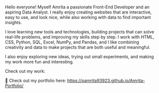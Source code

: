 Hello everyone! Myself Amrita a passionate Front-End Developer and an aspiring Data Analyst. I really enjoy creating websites that are interactive, easy to use, and look nice, while also working with data to find important insights.

I love learning new tools and technologies, building projects that can solve real-life problems, and improving my skills step by step. I work with HTML, CSS, Python, SQL, Excel, NumPy, and Pandas, and I like combining creativity and data to make projects that are both useful and meaningful.

I also enjoy exploring new ideas, trying out small experiments, and making my work more fun and interesting.

Check out my work:

🚀 Check out my portfolio here:  https://pamrita93923.github.io/Amrita-Portfolio/
